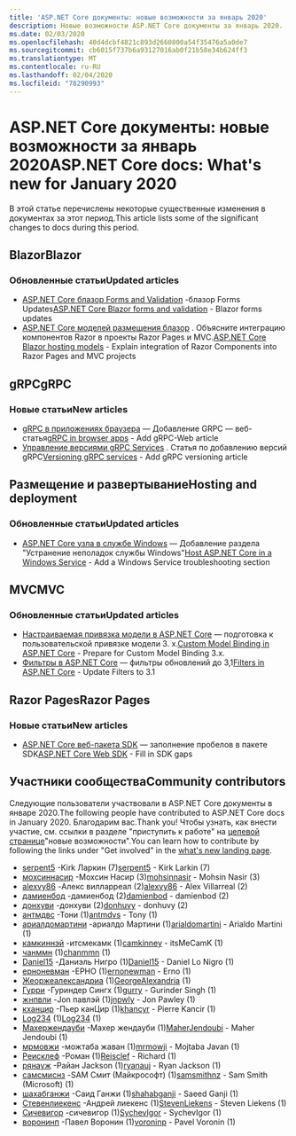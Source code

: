 ```yaml
---
title: 'ASP.NET Core документы: новые возможности за январь 2020'
description: Новые возможности ASP.NET Core документы за январь 2020.
ms.date: 02/03/2020
ms.openlocfilehash: 40d4dcbf4821c893d2660800a54f35476a5a0de7
ms.sourcegitcommit: cb6015f737b6a93127016ab0f21b58e34b624ff3
ms.translationtype: MT
ms.contentlocale: ru-RU
ms.lasthandoff: 02/04/2020
ms.locfileid: "78290993"
---
```

# <a name="aspnet-core-docs-whats-new-for-january-2020"></a><span data-ttu-id="9f4d9-103">ASP.NET Core документы: новые возможности за январь 2020</span><span class="sxs-lookup"><span data-stu-id="9f4d9-103">ASP.NET Core docs: What's new for January 2020</span></span>

<span data-ttu-id="9f4d9-104">В этой статье перечислены некоторые существенные изменения в документах за этот период.</span><span class="sxs-lookup"><span data-stu-id="9f4d9-104">This article lists some of the significant changes to docs during this period.</span></span>

## <a name="blazor"></a><span data-ttu-id="9f4d9-105">Blazor</span><span class="sxs-lookup"><span data-stu-id="9f4d9-105">Blazor</span></span>

### <a name="updated-articles"></a><span data-ttu-id="9f4d9-106">Обновленные статьи</span><span class="sxs-lookup"><span data-stu-id="9f4d9-106">Updated articles</span></span>

- <span data-ttu-id="9f4d9-107">[ASP.NET Core блазор Forms and Validation](../blazor/forms-validation.md) -блазор Forms Updates</span><span class="sxs-lookup"><span data-stu-id="9f4d9-107">[ASP.NET Core Blazor forms and validation](../blazor/forms-validation.md) - Blazor forms updates</span></span>
- <span data-ttu-id="9f4d9-108">[ASP.NET Core моделей размещения блазор](../blazor/hosting-models.md) . Объясните интеграцию компонентов Razor в проекты Razor Pages и MVC.</span><span class="sxs-lookup"><span data-stu-id="9f4d9-108">[ASP.NET Core Blazor hosting models](../blazor/hosting-models.md) - Explain integration of Razor Components into Razor Pages and MVC projects</span></span>

## <a name="grpc"></a><span data-ttu-id="9f4d9-109">gRPC</span><span class="sxs-lookup"><span data-stu-id="9f4d9-109">gRPC</span></span>

### <a name="new-articles"></a><span data-ttu-id="9f4d9-110">Новые статьи</span><span class="sxs-lookup"><span data-stu-id="9f4d9-110">New articles</span></span>

- <span data-ttu-id="9f4d9-111">[gRPC в приложениях браузера](../grpc/browser.md) — Добавление GRPC — веб-статья</span><span class="sxs-lookup"><span data-stu-id="9f4d9-111">[gRPC in browser apps](../grpc/browser.md) - Add gRPC-Web article</span></span>
- <span data-ttu-id="9f4d9-112">[Управление версиями gRPC Services](../grpc/versioning.md) . Статья по добавлению версий gRPC</span><span class="sxs-lookup"><span data-stu-id="9f4d9-112">[Versioning gRPC services](../grpc/versioning.md) - Add gRPC versioning article</span></span>

## <a name="hosting-and-deployment"></a><span data-ttu-id="9f4d9-113">Размещение и развертывание</span><span class="sxs-lookup"><span data-stu-id="9f4d9-113">Hosting and deployment</span></span>

### <a name="updated-articles"></a><span data-ttu-id="9f4d9-114">Обновленные статьи</span><span class="sxs-lookup"><span data-stu-id="9f4d9-114">Updated articles</span></span>

- <span data-ttu-id="9f4d9-115">[ASP.NET Core узла в службе Windows](../host-and-deploy/windows-service.md) — Добавление раздела "Устранение неполадок службы Windows"</span><span class="sxs-lookup"><span data-stu-id="9f4d9-115">[Host ASP.NET Core in a Windows Service](../host-and-deploy/windows-service.md) - Add a Windows Service troubleshooting section</span></span>

## <a name="mvc"></a><span data-ttu-id="9f4d9-116">MVC</span><span class="sxs-lookup"><span data-stu-id="9f4d9-116">MVC</span></span>

### <a name="updated-articles"></a><span data-ttu-id="9f4d9-117">Обновленные статьи</span><span class="sxs-lookup"><span data-stu-id="9f4d9-117">Updated articles</span></span>

- <span data-ttu-id="9f4d9-118">[Настраиваемая привязка модели в ASP.NET Core](../mvc/advanced/custom-model-binding.md) — подготовка к пользовательской привязке модели 3. x.</span><span class="sxs-lookup"><span data-stu-id="9f4d9-118">[Custom Model Binding in ASP.NET Core](../mvc/advanced/custom-model-binding.md) - Prepare for Custom Model Binding 3.x.</span></span>
- <span data-ttu-id="9f4d9-119">[Фильтры в ASP.NET Core](../mvc/controllers/filters.md) — фильтры обновлений до 3,1</span><span class="sxs-lookup"><span data-stu-id="9f4d9-119">[Filters in ASP.NET Core](../mvc/controllers/filters.md) - Update Filters to 3.1</span></span>

## <a name="razor-pages"></a><span data-ttu-id="9f4d9-120">Razor Pages</span><span class="sxs-lookup"><span data-stu-id="9f4d9-120">Razor Pages</span></span>

### <a name="new-articles"></a><span data-ttu-id="9f4d9-121">Новые статьи</span><span class="sxs-lookup"><span data-stu-id="9f4d9-121">New articles</span></span>

- <span data-ttu-id="9f4d9-122">[ASP.NET Core веб-пакета SDK](../razor-pages/web-sdk.md) — заполнение пробелов в пакете SDK</span><span class="sxs-lookup"><span data-stu-id="9f4d9-122">[ASP.NET Core Web SDK](../razor-pages/web-sdk.md) - Fill in SDK gaps</span></span>

## <a name="community-contributors"></a><span data-ttu-id="9f4d9-123">Участники сообщества</span><span class="sxs-lookup"><span data-stu-id="9f4d9-123">Community contributors</span></span>

<span data-ttu-id="9f4d9-124">Следующие пользователи участвовали в ASP.NET Core документы в январе 2020.</span><span class="sxs-lookup"><span data-stu-id="9f4d9-124">The following people have contributed to ASP.NET Core docs in January 2020.</span></span> <span data-ttu-id="9f4d9-125">Благодарим вас.</span><span class="sxs-lookup"><span data-stu-id="9f4d9-125">Thank you!</span></span> <span data-ttu-id="9f4d9-126">Чтобы узнать, как внести участие, см. ссылки в разделе "приступить к работе" на [целевой странице](index.yml)"новые возможности".</span><span class="sxs-lookup"><span data-stu-id="9f4d9-126">You can learn how to contribute by following the links under "Get involved" in the [what's new landing page](index.yml).</span></span>

- <span data-ttu-id="9f4d9-127">[serpent5](https://github.com/serpent5) -Kirk Ларкин (7)</span><span class="sxs-lookup"><span data-stu-id="9f4d9-127">[serpent5](https://github.com/serpent5) - Kirk Larkin (7)</span></span>
- <span data-ttu-id="9f4d9-128">[мохсиннасир](https://github.com/mohsinnasir) -Мохсин Насир (3)</span><span class="sxs-lookup"><span data-stu-id="9f4d9-128">[mohsinnasir](https://github.com/mohsinnasir) - Mohsin Nasir (3)</span></span>
- <span data-ttu-id="9f4d9-129">[alexvy86](https://github.com/alexvy86) -Алекс вилларреал (2)</span><span class="sxs-lookup"><span data-stu-id="9f4d9-129">[alexvy86](https://github.com/alexvy86) - Alex Villarreal (2)</span></span>
- <span data-ttu-id="9f4d9-130">[дамиенбод](https://github.com/damienbod) -дамиенбод (2)</span><span class="sxs-lookup"><span data-stu-id="9f4d9-130">[damienbod](https://github.com/damienbod) - damienbod (2)</span></span>
- <span data-ttu-id="9f4d9-131">[донхуви](https://github.com/donhuvy) -донхуви (2)</span><span class="sxs-lookup"><span data-stu-id="9f4d9-131">[donhuvy](https://github.com/donhuvy) - donhuvy (2)</span></span>
- <span data-ttu-id="9f4d9-132">[антмдвс](https://github.com/antmdvs) -Тони (1)</span><span class="sxs-lookup"><span data-stu-id="9f4d9-132">[antmdvs](https://github.com/antmdvs) - Tony (1)</span></span>
- <span data-ttu-id="9f4d9-133">[ариалдомартини](https://github.com/arialdomartini) -ариалдо Мартини (1)</span><span class="sxs-lookup"><span data-stu-id="9f4d9-133">[arialdomartini](https://github.com/arialdomartini) - Arialdo Martini (1)</span></span>
- <span data-ttu-id="9f4d9-134">[камкиннэй](https://github.com/camkinney) -итсмекамк (1)</span><span class="sxs-lookup"><span data-stu-id="9f4d9-134">[camkinney](https://github.com/camkinney) - itsMeCamK (1)</span></span>
- <span data-ttu-id="9f4d9-135">[чанммн](https://github.com/chanmmn) (1)</span><span class="sxs-lookup"><span data-stu-id="9f4d9-135">[chanmmn](https://github.com/chanmmn) (1)</span></span>
- <span data-ttu-id="9f4d9-136">[Daniel15](https://github.com/Daniel15) -Даниэль Нигро (1)</span><span class="sxs-lookup"><span data-stu-id="9f4d9-136">[Daniel15](https://github.com/Daniel15) - Daniel Lo Nigro (1)</span></span>
- <span data-ttu-id="9f4d9-137">[ерноневман](https://github.com/ernonewman) -ЕРНО (1)</span><span class="sxs-lookup"><span data-stu-id="9f4d9-137">[ernonewman](https://github.com/ernonewman) - Erno (1)</span></span>
- <span data-ttu-id="9f4d9-138">[Жеоржеалександриа](https://github.com/GeorgeAlexandria) (1)</span><span class="sxs-lookup"><span data-stu-id="9f4d9-138">[GeorgeAlexandria](https://github.com/GeorgeAlexandria) (1)</span></span>
- <span data-ttu-id="9f4d9-139">[Гурри](https://github.com/gurry) -Гуриндер Сингх (1)</span><span class="sxs-lookup"><span data-stu-id="9f4d9-139">[gurry](https://github.com/gurry) - Gurinder Singh (1)</span></span>
- <span data-ttu-id="9f4d9-140">[жнпвли](https://github.com/jnpwly) -Jon павлэй (1)</span><span class="sxs-lookup"><span data-stu-id="9f4d9-140">[jnpwly](https://github.com/jnpwly) - Jon Pawley (1)</span></span>
- <span data-ttu-id="9f4d9-141">[кханцир](https://github.com/khancyr) -Пьер канЦир (1)</span><span class="sxs-lookup"><span data-stu-id="9f4d9-141">[khancyr](https://github.com/khancyr) - Pierre Kancir (1)</span></span>
- <span data-ttu-id="9f4d9-142">[Log234](https://github.com/Log234) (1)</span><span class="sxs-lookup"><span data-stu-id="9f4d9-142">[Log234](https://github.com/Log234) (1)</span></span>
- <span data-ttu-id="9f4d9-143">[Махержендауби](https://github.com/MaherJendoubi) -Махер жендауби (1)</span><span class="sxs-lookup"><span data-stu-id="9f4d9-143">[MaherJendoubi](https://github.com/MaherJendoubi) - Maher Jendoubi (1)</span></span>
- <span data-ttu-id="9f4d9-144">[мрмовжи](https://github.com/mrmowji) -можтаба жаван (1)</span><span class="sxs-lookup"><span data-stu-id="9f4d9-144">[mrmowji](https://github.com/mrmowji) - Mojtaba Javan (1)</span></span>
- <span data-ttu-id="9f4d9-145">[Реисклеф](https://github.com/Reisclef) -Роман (1)</span><span class="sxs-lookup"><span data-stu-id="9f4d9-145">[Reisclef](https://github.com/Reisclef) - Richard (1)</span></span>
- <span data-ttu-id="9f4d9-146">[рянауж](https://github.com/ryanauj) -Райан Jackson (1)</span><span class="sxs-lookup"><span data-stu-id="9f4d9-146">[ryanauj](https://github.com/ryanauj) - Ryan Jackson (1)</span></span>
- <span data-ttu-id="9f4d9-147">[самсмиснз](https://github.com/samsmithnz) -SAM Смит (Майкрософт) (1)</span><span class="sxs-lookup"><span data-stu-id="9f4d9-147">[samsmithnz](https://github.com/samsmithnz) - Sam Smith (Microsoft) (1)</span></span>
- <span data-ttu-id="9f4d9-148">[шахабганжи](https://github.com/shahabganji) -Саид Ганжи (1)</span><span class="sxs-lookup"><span data-stu-id="9f4d9-148">[shahabganji](https://github.com/shahabganji) - Saeed Ganji (1)</span></span>
- <span data-ttu-id="9f4d9-149">[Стевенлиекенс](https://github.com/StevenLiekens) -Андрей лиекенс (1)</span><span class="sxs-lookup"><span data-stu-id="9f4d9-149">[StevenLiekens](https://github.com/StevenLiekens) - Steven Liekens (1)</span></span>
- <span data-ttu-id="9f4d9-150">[Сичевигор](https://github.com/SychevIgor) -сичевигор (1)</span><span class="sxs-lookup"><span data-stu-id="9f4d9-150">[SychevIgor](https://github.com/SychevIgor) - SychevIgor (1)</span></span>
- <span data-ttu-id="9f4d9-151">[воронинп](https://github.com/voroninp) -Павел Воронин (1)</span><span class="sxs-lookup"><span data-stu-id="9f4d9-151">[voroninp](https://github.com/voroninp) - Pavel Voronin (1)</span></span>

